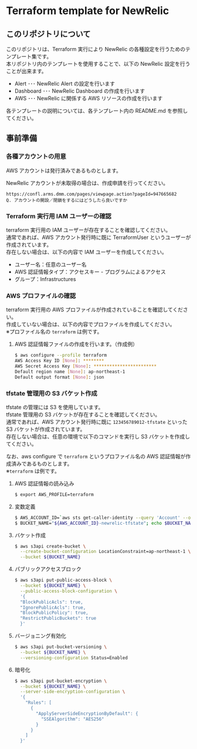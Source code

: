 # Terraform template for NewRelic

## このリポジトリについて

このリポジトリは、Terraform 実行により NewRelic の各種設定を行うためのテンプレート集です。  
本リポジトリ内のテンプレートを使用することで、以下の NewRelic 設定を行うことが出来ます。

- Alert ･･･ NewRelic Alert の設定を行います
- Dashboard ･･･ NewRelic Dashboard の作成を行います
- AWS ･･･ NewRelic に関係する AWS リソースの作成を行います

各テンプレートの説明については、各テンプレート内の README.md を参照してください。

## 事前準備

### 各種アカウントの用意

AWS アカウントは発行済みであるものとします。

NewRelic アカウントが未取得の場合は、作成申請を行ってください。
```
https://confl.arms.dmm.com/pages/viewpage.action?pageId=947665682  
Q. アカウントの開設／閉鎖をするにはどうしたら良いですか
```

### Terraform 実行用 IAM ユーザーの確認

terraform 実行用の IAM ユーザーが存在することを確認してください。  
通常であれば、AWS アカウント発行時に既に TerraformUser というユーザーが作成されています。  
存在しない場合は、以下の内容で IAM ユーザーを作成してください。
* ユーザー名：任意のユーザー名
* AWS 認証情報タイプ：アクセスキー - プログラムによるアクセス
* グループ：Infrastructures

### AWS プロファイルの確認

terraform 実行用の AWS プロファイルが作成されていることを確認してください。  
作成していない場合は、以下の内容でプロファイルを作成してください。  
※プロファイル名の `terraform` は例です。

1. AWS 認証情報ファイルの作成を行います。（作成例）
    ```bash
    $ aws configure --profile terraform
    AWS Access Key ID [None]: ********
    AWS Secret Access Key [None]: ************************
    Default region name [None]: ap-northeast-1
    Default output format [None]: json
    ```

### tfstate 管理用の S3 バケット作成

tfstate の管理には S3 を使用しています。  
tfstate 管理用の S3 バケットが存在することを確認してください。  
通常であれば、AWS アカウント発行時に既に `123456789012-tfstate` といった S3 バケットが作成されています。  
存在しない場合は、任意の環境で以下のコマンドを実行し S3 バケットを作成してください。

なお、aws configure で `terraform` というプロファイル名の AWS 認証情報が作成済みであるものとします。  
※`terraform` は例です。

1. AWS 認証情報の読み込み
    ```bash
    $ export AWS_PROFILE=terraform
    ```
2. 変数定義
    ```bash
    $ AWS_ACCOUNT_ID=`aws sts get-caller-identity --query 'Account' --output text`; echo $AWS_ACCOUNT_ID
    $ BUCKET_NAME="${AWS_ACCOUNT_ID}-newrelic-tfstate"; echo $BUCKET_NAME
    ```
3. バケット作成
    ```bash
    $ aws s3api create-bucket \
      --create-bucket-configuration LocationConstraint=ap-northeast-1 \
      --bucket ${BUCKET_NAME}
    ```
4. パブリックアクセスブロック
    ```bash
    $ aws s3api put-public-access-block \
      --bucket ${BUCKET_NAME} \
      --public-access-block-configuration \
      '{
      "BlockPublicAcls": true,
      "IgnorePublicAcls": true,
      "BlockPublicPolicy": true,
      "RestrictPublicBuckets": true
      }'
    ```
5. バージョニング有効化
    ```bash
    $ aws s3api put-bucket-versioning \
      --bucket ${BUCKET_NAME} \
      --versioning-configuration Status=Enabled
    ```
6. 暗号化
    ```bash
    $ aws s3api put-bucket-encryption \
      --bucket ${BUCKET_NAME} \
      --server-side-encryption-configuration \
      '{
        "Rules": [
          {
            "ApplyServerSideEncryptionByDefault": {
              "SSEAlgorithm": "AES256"
            }
          }
        ]
      }'
    ```
